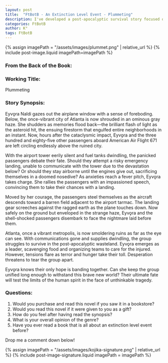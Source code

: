 ```yaml
---
layout: post
title:  "FtBotB - An Extinction Level Event - Plummeting"
description: I've developed a post-apocalyptic survival story focused on Eyvǫra Naldi and 385 other passengers stranded in the air above a devastated Atlanta after an asteroid impact. The synopsis follows their harrowing decision to attempt a landing and subsequent struggle to survive in the ruined city. Through Eyvǫra's emergence as a leader, I explore themes of human resilience and group dynamics in the face of catastrophe. The story asks whether unity can prevail when civilization crumbles.
categories: FtBotB
author: K°
tags: FtBotB
---
```


<div>
{% assign imagePath = "/assets/images/plummet.png" | relative_url %}
{% include post-image.liquid imagePath=imagePath %}
</div>

### From the Back of the Book:
### Working Title:
Plummeting

### Story Synopsis:
Eyvǫra Naldi gazes out the airplane window with a sense of foreboding. Below, the once-vibrant city of Atlanta is now shrouded in an ominous gray haze. She shudders as memories flood back—the brilliant flash of light as the asteroid hit, the ensuing firestorm that engulfed entire neighborhoods in an instant. Now, hours after the cataclysmic impact, Eyvǫra and the three hundred and eighty-five other passengers aboard American Air Flight 671 are left circling endlessly above the ruined city.  

With the airport tower eerily silent and fuel tanks dwindling, the panicked passengers debate their fate. Should they attempt a risky emergency landing, unable to communicate with the tower due to the devastation below? Or should they stay airborne until the engines give out, sacrificing themselves in a doomed nosedive? As anxieties reach a fever pitch, Eyvǫra takes charge. She rallies the passengers with an impassioned speech, convincing them to take their chances with a landing.  

Moved by her courage, the passengers steel themselves as the aircraft descends toward a barren field adjacent to the airport tarmac. The landing gear screeches against the ragged earth as the plane touches down. Now safely on the ground but enveloped in the strange haze, Eyvǫra and the shell-shocked passengers disembark to face the nightmare laid before them.  

Atlanta, once a vibrant metropolis, is now smoldering ruins as far as the eye can see. With communications gone and supplies dwindling, the group struggles to survive in the post-apocalyptic wasteland. Eyvǫra emerges as a leader, scavenging food and organizing teams to care for the injured. However, tensions flare as terror and hunger take their toll. Desperation threatens to tear the group apart.  

Eyvǫra knows their only hope is banding together. Can she keep the group unified long enough to withstand this brave new world? Their ultimate fate will test the limits of the human spirit in the face of unthinkable tragedy.  

### Questions:
1. Would you purchase and read this novel if you saw it in a bookstore?
2. Would you read this novel if it were given to you as a gift?
3. How do you feel after having read the synopsis?
4. What is your overall opinion of the genre?
5. Have you ever read a book that is all about an extinction level event before?

Drop me a comment down below!

<!-- signature -->
{% assign imagePath = "/assets/images/kojika-signature.png" | relative_url %}
{% include post-image-signature.liquid imagePath = imagePath %}